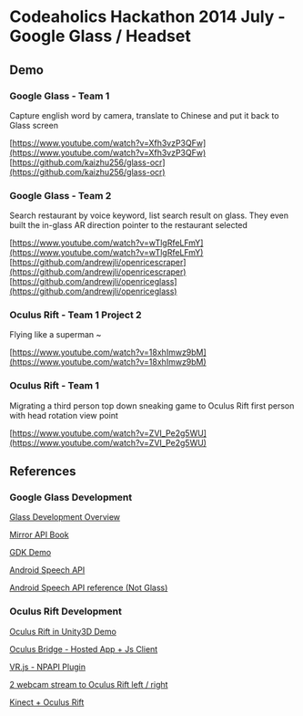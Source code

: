 Codeaholics Hackathon 2014 July - Google Glass / Headset
=================================

## Demo

### Google Glass - Team 1

Capture english word by camera, translate to Chinese and put it back to Glass screen

[https://www.youtube.com/watch?v=Xfh3vzP3QFw](https://www.youtube.com/watch?v=Xfh3vzP3QFw)
[https://github.com/kaizhu256/glass-ocr](https://github.com/kaizhu256/glass-ocr)


### Google Glass - Team 2

Search restaurant by voice keyword, list search result on glass. They even built the in-glass AR direction pointer to the restaurant selected

[https://www.youtube.com/watch?v=wTlgRfeLFmY](https://www.youtube.com/watch?v=wTlgRfeLFmY)
[https://github.com/andrewjli/openricescraper](https://github.com/andrewjli/openricescraper)
[https://github.com/andrewjli/openriceglass](https://github.com/andrewjli/openriceglass)


### Oculus Rift - Team 1 Project 2

Flying like a superman ~

[https://www.youtube.com/watch?v=18xhImwz9bM](https://www.youtube.com/watch?v=18xhImwz9bM)


### Oculus Rift - Team 1

Migrating a third person top down sneaking game to Oculus Rift first person with head rotation view point

[https://www.youtube.com/watch?v=ZVI_Pe2g5WU](https://www.youtube.com/watch?v=ZVI_Pe2g5WU)



## References


### Google Glass Development

[Glass Development Overview](https://developers.google.com/glass/develop/gdk/starting-glassware)

[Mirror API Book](http://www.amazon.com/Programming-Google-Glass-Eric-Redmond/dp/1937785793/ref=tmm_pap_title_0?ie=UTF8&qid=1405218101&sr=1-1)

[GDK Demo](https://github.com/harrywye/gdkdemo)


[Android Speech API](http://developer.android.com/reference/android/speech/SpeechRecognizer.html)

[Android Speech API reference (Not Glass)](http://code.tutsplus.com/tutorials/android-sdk-build-a-speak-and-repeat-app--mobile-11197)



### Oculus Rift Development

[Oculus Rift in Unity3D Demo](https://www.youtube.com/watch?v=7kuQYcIYPvQ)

[Oculus Bridge - Hosted App + Js Client](https://github.com/Instrument/oculus-bridge)

[VR.js - NPAPI Plugin](https://github.com/benvanik/vr.js)

[2 webcam stream to Oculus Rift left / right](https://github.com/karai17/oculus-rift-webgl-stereo-cam)

[Kinect + Oculus Rift](https://github.com/StevenHickson/UnityKinectOculus)
